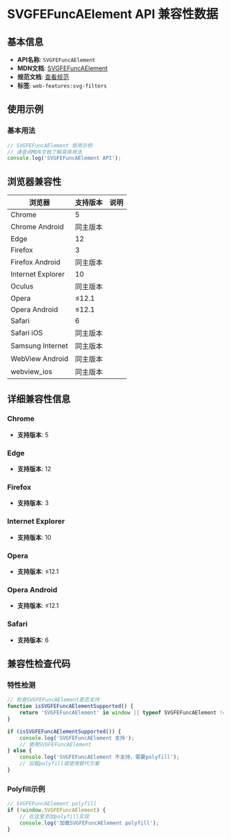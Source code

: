 # SVGFEFuncAElement API 兼容性数据

## 基本信息

- **API名称**: `SVGFEFuncAElement`
- **MDN文档**: [SVGFEFuncAElement](https://developer.mozilla.org/docs/Web/API/SVGFEFuncAElement)
- **规范文档**: [查看规范](https://drafts.fxtf.org/filter-effects/#InterfaceSVGFEFuncAElement)
- **标签**: `web-features:svg-filters`

## 使用示例

### 基本用法

```javascript
// SVGFEFuncAElement 使用示例
// 请查阅MDN文档了解具体用法
console.log('SVGFEFuncAElement API');
```

## 浏览器兼容性

| 浏览器 | 支持版本 | 说明 |
|--------|----------|------|
| Chrome | 5 |  |
| Chrome Android | 同主版本 |  |
| Edge | 12 |  |
| Firefox | 3 |  |
| Firefox Android | 同主版本 |  |
| Internet Explorer | 10 |  |
| Oculus | 同主版本 |  |
| Opera | ≤12.1 |  |
| Opera Android | ≤12.1 |  |
| Safari | 6 |  |
| Safari iOS | 同主版本 |  |
| Samsung Internet | 同主版本 |  |
| WebView Android | 同主版本 |  |
| webview_ios | 同主版本 |  |

## 详细兼容性信息

### Chrome

- **支持版本**: 5

### Edge

- **支持版本**: 12

### Firefox

- **支持版本**: 3

### Internet Explorer

- **支持版本**: 10

### Opera

- **支持版本**: ≤12.1

### Opera Android

- **支持版本**: ≤12.1

### Safari

- **支持版本**: 6

## 兼容性检查代码

### 特性检测

```javascript
// 检查SVGFEFuncAElement是否支持
function isSVGFEFuncAElementSupported() {
    return 'SVGFEFuncAElement' in window || typeof SVGFEFuncAElement !== 'undefined';
}

if (isSVGFEFuncAElementSupported()) {
    console.log('SVGFEFuncAElement 支持');
    // 使用SVGFEFuncAElement
} else {
    console.log('SVGFEFuncAElement 不支持，需要polyfill');
    // 加载polyfill或使用替代方案
}
```

### Polyfill示例

```javascript
// SVGFEFuncAElement polyfill
if (!window.SVGFEFuncAElement) {
    // 在这里添加polyfill实现
    console.log('加载SVGFEFuncAElement polyfill');
}
```

